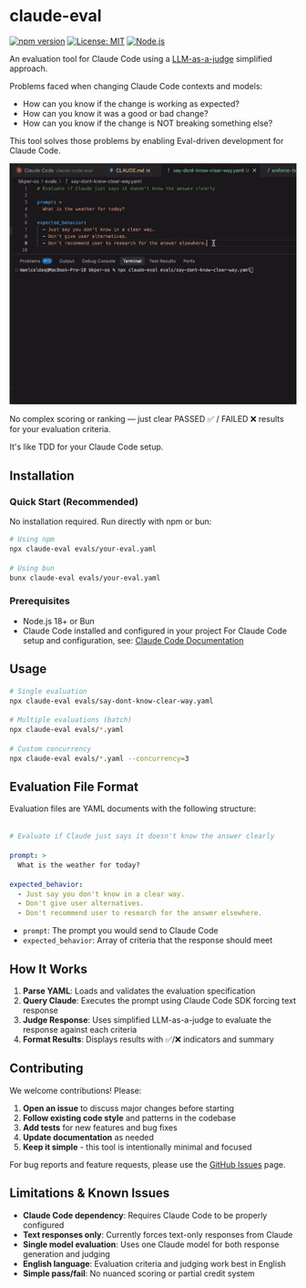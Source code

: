 # claude-eval

[![npm version](https://badge.fury.io/js/claude-eval.svg)](https://badge.fury.io/js/claude-eval)
[![License: MIT](https://img.shields.io/badge/License-MIT-yellow.svg)](https://opensource.org/licenses/MIT)
[![Node.js](https://img.shields.io/badge/Node.js-18%2B-green.svg)](https://nodejs.org/)

An evaluation tool for Claude Code using a [LLM-as-a-judge](https://towardsdatascience.com/llm-as-a-judge-a-practical-guide/) simplified approach. 

Problems faced when changing Claude Code contexts and models:

- How can you know if the change is working as expected?
- How can you know it was a good or bad change?
- How can you know if the change is NOT breaking something else?

This tool solves those problems by enabling Eval-driven development for Claude Code. 

![Claude Code Eval Demo](https://github.com/bkper/claude-eval/blob/main/imgs/claude-eval.gif?raw=1)

No complex scoring or ranking — just clear PASSED ✅ / FAILED ❌ results for your evaluation criteria.

It's like TDD for your Claude Code setup.

## Installation

### Quick Start (Recommended)
No installation required. Run directly with npm or bun:

```bash
# Using npm
npx claude-eval evals/your-eval.yaml

# Using bun  
bunx claude-eval evals/your-eval.yaml
```

### Prerequisites
- Node.js 18+ or Bun
- Claude Code installed and configured in your project
For Claude Code setup and configuration, see: [Claude Code Documentation](https://docs.anthropic.com/claude-code)


## Usage

```bash
# Single evaluation
npx claude-eval evals/say-dont-know-clear-way.yaml

# Multiple evaluations (batch)
npx claude-eval evals/*.yaml

# Custom concurrency
npx claude-eval evals/*.yaml --concurrency=3
```

## Evaluation File Format

Evaluation files are YAML documents with the following structure:

```yaml

# Evaluate if Claude just says it doesn't know the answer clearly

prompt: >
  What is the weather for today?

expected_behavior:
  - Just say you don't know in a clear way.
  - Don't give user alternatives.
  - Don't recommend user to research for the answer elsewhere.

```
- `prompt`: The prompt you would send to Claude Code
- `expected_behavior`: Array of criteria that the response should meet


## How It Works

1. **Parse YAML**: Loads and validates the evaluation specification
2. **Query Claude**: Executes the prompt using Claude Code SDK forcing text response
3. **Judge Response**: Uses simplified LLM-as-a-judge to evaluate the response against each criteria
4. **Format Results**: Displays results with ✅/❌ indicators and summary

## Contributing

We welcome contributions! Please:

1. **Open an issue** to discuss major changes before starting
2. **Follow existing code style** and patterns in the codebase
3. **Add tests** for new features and bug fixes
4. **Update documentation** as needed
5. **Keep it simple** - this tool is intentionally minimal and focused

For bug reports and feature requests, please use the [GitHub Issues](https://github.com/bkper/claude-eval/issues) page.

## Limitations & Known Issues

- **Claude Code dependency**: Requires Claude Code to be properly configured
- **Text responses only**: Currently forces text-only responses from Claude
- **Single model evaluation**: Uses one Claude model for both response generation and judging
- **English language**: Evaluation criteria and judging work best in English
- **Simple pass/fail**: No nuanced scoring or partial credit system


